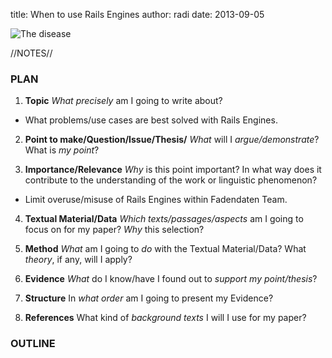title: When to use Rails Engines
author: radi
date: 2013-09-05

![The disease](http://clipartist.info/clipart/pligg/COLOURINGBOOK.ORG/ryanlerch_steam_train_engine-1331px.png "The disease")

[0]: http://www.fadendaten.ch
[1]: http://edgeguides.rubyonrails.org/engines.html
[2]: http://www.youtube.com/watch?v=rI8tNMsozo0

//NOTES//

### PLAN

1. **Topic**
*What precisely* am I going to write about?
 * What problems/use cases are best solved with Rails Engines.

2. **Point to make/Question/Issue/Thesis/**
*What* will I *argue/demonstrate*? What is *my point*?

3. **Importance/Relevance**
*Why* is this point important? In what way does it contribute to the
understanding of the work or linguistic phenomenon?
 * Limit overuse/misuse of Rails Engines within Fadendaten Team.

4. **Textual Material/Data**
*Which texts/passages/aspects* am I going to focus on for my paper?
*Why* this selection?

5. **Method**
*What* am I going to *do* with the Textual Material/Data? What *theory*, if any, will I apply?

6. **Evidence**
*What* do I know/have I found out to *support my point/thesis*?

7. **Structure**
In *what order* am I going to present my Evidence?

8. **References**
What kind of *background texts* I will I use for my paper?

### OUTLINE
